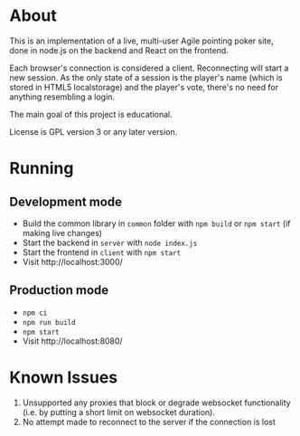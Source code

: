 # About

This is an implementation of a live, multi-user Agile pointing poker site, done in node.js on the backend and React on
the frontend.

Each browser's connection is considered a client. Reconnecting will start a new session. As the only state of a session
is the player's name (which is stored in HTML5 localstorage) and the player's vote, there's no need for anything
resembling a login.

The main goal of this project is educational.

License is GPL version 3 or any later version.

# Running

## Development mode

* Build the common library in `common` folder with `npm build` or `npm start` (if making live changes)
* Start the backend in `server` with `node index.js`
* Start the frontend in `client` with `npm start`
* Visit http://localhost:3000/

## Production mode

* `npm ci`
* `npm run build`
* `npm start`
* Visit http://localhost:8080/

# Known Issues

1. Unsupported any proxies that block or degrade websocket functionality (i.e. by putting a short limit on websocket duration).
1. No attempt made to reconnect to the server if the connection is lost
